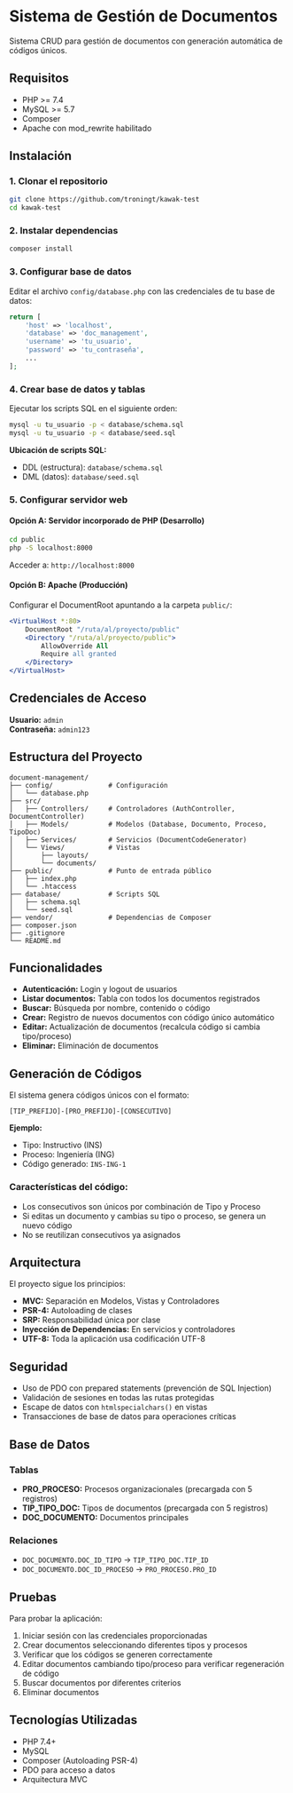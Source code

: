 # Sistema de Gestión de Documentos

Sistema CRUD para gestión de documentos con generación automática de códigos únicos.

## Requisitos

- PHP >= 7.4
- MySQL >= 5.7
- Composer
- Apache con mod_rewrite habilitado

## Instalación

### 1. Clonar el repositorio

```bash
git clone https://github.com/troningt/kawak-test
cd kawak-test
```

### 2. Instalar dependencias

```bash
composer install
```

### 3. Configurar base de datos

Editar el archivo `config/database.php` con las credenciales de tu base de datos:

```php
return [
    'host' => 'localhost',
    'database' => 'doc_management',
    'username' => 'tu_usuario',
    'password' => 'tu_contraseña',
    ...
];
```

### 4. Crear base de datos y tablas

Ejecutar los scripts SQL en el siguiente orden:

```bash
mysql -u tu_usuario -p < database/schema.sql
mysql -u tu_usuario -p < database/seed.sql
```

**Ubicación de scripts SQL:**
- DDL (estructura): `database/schema.sql`
- DML (datos): `database/seed.sql`

### 5. Configurar servidor web

#### Opción A: Servidor incorporado de PHP (Desarrollo)

```bash
cd public
php -S localhost:8000
```

Acceder a: `http://localhost:8000`

#### Opción B: Apache (Producción)

Configurar el DocumentRoot apuntando a la carpeta `public/`:

```apache
<VirtualHost *:80>
    DocumentRoot "/ruta/al/proyecto/public"
    <Directory "/ruta/al/proyecto/public">
        AllowOverride All
        Require all granted
    </Directory>
</VirtualHost>
```

## Credenciales de Acceso

**Usuario:** `admin`  
**Contraseña:** `admin123`

## Estructura del Proyecto

```
document-management/
├── config/              # Configuración
│   └── database.php
├── src/
│   ├── Controllers/     # Controladores (AuthController, DocumentController)
│   ├── Models/          # Modelos (Database, Documento, Proceso, TipoDoc)
│   ├── Services/        # Servicios (DocumentCodeGenerator)
│   └── Views/           # Vistas
│       ├── layouts/
│       └── documents/
├── public/              # Punto de entrada público
│   ├── index.php
│   └── .htaccess
├── database/            # Scripts SQL
│   ├── schema.sql
│   └── seed.sql
├── vendor/              # Dependencias de Composer
├── composer.json
├── .gitignore
└── README.md
```

## Funcionalidades

- **Autenticación:** Login y logout de usuarios
- **Listar documentos:** Tabla con todos los documentos registrados
- **Buscar:** Búsqueda por nombre, contenido o código
- **Crear:** Registro de nuevos documentos con código único automático
- **Editar:** Actualización de documentos (recalcula código si cambia tipo/proceso)
- **Eliminar:** Eliminación de documentos

## Generación de Códigos

El sistema genera códigos únicos con el formato:

```
[TIP_PREFIJO]-[PRO_PREFIJO]-[CONSECUTIVO]
```

**Ejemplo:**
- Tipo: Instructivo (INS)
- Proceso: Ingeniería (ING)
- Código generado: `INS-ING-1`

### Características del código:

- Los consecutivos son únicos por combinación de Tipo y Proceso
- Si editas un documento y cambias su tipo o proceso, se genera un nuevo código
- No se reutilizan consecutivos ya asignados

## Arquitectura

El proyecto sigue los principios:

- **MVC:** Separación en Modelos, Vistas y Controladores
- **PSR-4:** Autoloading de clases
- **SRP:** Responsabilidad única por clase
- **Inyección de Dependencias:** En servicios y controladores
- **UTF-8:** Toda la aplicación usa codificación UTF-8

## Seguridad

- Uso de PDO con prepared statements (prevención de SQL Injection)
- Validación de sesiones en todas las rutas protegidas
- Escape de datos con `htmlspecialchars()` en vistas
- Transacciones de base de datos para operaciones críticas

## Base de Datos

### Tablas

- **PRO_PROCESO:** Procesos organizacionales (precargada con 5 registros)
- **TIP_TIPO_DOC:** Tipos de documentos (precargada con 5 registros)
- **DOC_DOCUMENTO:** Documentos principales

### Relaciones

- `DOC_DOCUMENTO.DOC_ID_TIPO` → `TIP_TIPO_DOC.TIP_ID`
- `DOC_DOCUMENTO.DOC_ID_PROCESO` → `PRO_PROCESO.PRO_ID`

## Pruebas

Para probar la aplicación:

1. Iniciar sesión con las credenciales proporcionadas
2. Crear documentos seleccionando diferentes tipos y procesos
3. Verificar que los códigos se generen correctamente
4. Editar documentos cambiando tipo/proceso para verificar regeneración de código
5. Buscar documentos por diferentes criterios
6. Eliminar documentos

## Tecnologías Utilizadas

- PHP 7.4+
- MySQL
- Composer (Autoloading PSR-4)
- PDO para acceso a datos
- Arquitectura MVC

